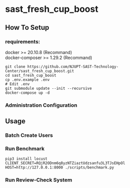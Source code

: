 # sast_fresh_cup_boost

## How To Setup

### requirements:

docker >= 20.10.8 (Recommand)\
docker-composer >= 1.29.2 (Recommand)

```shell
git clone https://github.com/NJUPT-SAST-Technology-Center/sast_fresh_cup_boost.git
cd sast_fresh_cup_boost
cp .env.example .env
# Edit .env
git submodule update --init --recursive
docker-compose up -d
```

### Administration Configuration

## Usage

### Batch Create Users

### Run Benchmark

```shell
pip3 install locust
CLIENT_SECRET=RQjR2ODnm6q8yzNTZiaztUdzsanfu3L3TJsEHpOl HOST=http://127.0.0.1:8000 ./scripts/benchmark.py
```

### Run Review-Check System
